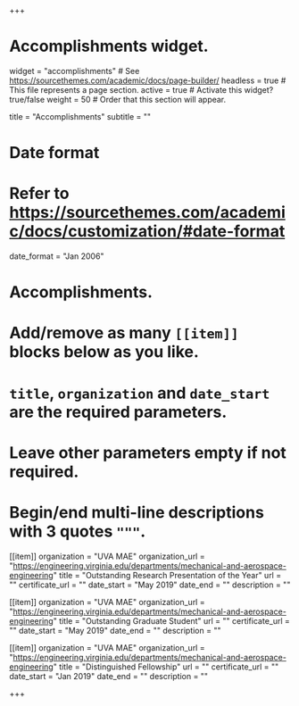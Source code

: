 +++
# Accomplishments widget.
widget = "accomplishments"  # See https://sourcethemes.com/academic/docs/page-builder/
headless = true  # This file represents a page section.
active = true  # Activate this widget? true/false
weight = 50  # Order that this section will appear.

title = "Accomplish&shy;ments"
subtitle = ""

# Date format
#   Refer to https://sourcethemes.com/academic/docs/customization/#date-format
date_format = "Jan 2006"

# Accomplishments.
#   Add/remove as many `[[item]]` blocks below as you like.
#   `title`, `organization` and `date_start` are the required parameters.
#   Leave other parameters empty if not required.
#   Begin/end multi-line descriptions with 3 quotes `"""`.

[[item]]
  organization = "UVA MAE"
  organization_url = "https://engineering.virginia.edu/departments/mechanical-and-aerospace-engineering"
  title = "Outstanding Research Presentation of the Year"
  url = ""
  certificate_url = ""
  date_start = "May 2019"
  date_end = ""
  description = ""

[[item]]
  organization = "UVA MAE"
  organization_url = "https://engineering.virginia.edu/departments/mechanical-and-aerospace-engineering"
  title = "Outstanding Graduate Student"
  url = ""
  certificate_url = ""
  date_start = "May 2019"
  date_end = ""
  description = ""
  
[[item]]
  organization = "UVA MAE"
  organization_url = "https://engineering.virginia.edu/departments/mechanical-and-aerospace-engineering"
  title = "Distinguished Fellowship"
  url = ""
  certificate_url = ""
  date_start = "Jan 2019"
  date_end = ""
  description = ""

+++
